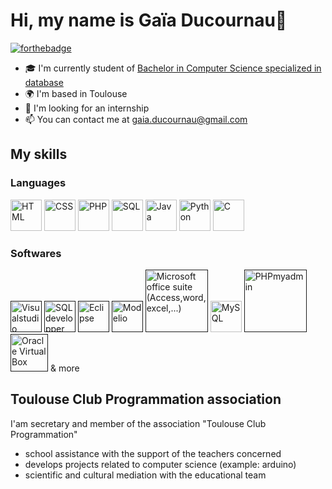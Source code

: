# Hi, my name is Gaïa Ducournau👋
[![forthebadge](https://forthebadge.com/images/badges/built-with-love.svg)](https://forthebadge.com)
- 🎓 I'm currently student of [Bachelor in Computer Science specialized in database](https://www.univ-tlse3.fr/but-specialite-informatique)
- 🌍 I'm based in Toulouse
- 👀 I'm looking for an internship
- 📫 You can contact me at gaia.ducournau@gmail.com

## My skills
### Languages
<p align="left">
<img src="https://skillicons.dev/icons?i=html" alt="HTML" width="50"/>
<img src="https://skillicons.dev/icons?i=css" alt="CSS" width="50"/>
<img src="https://skillicons.dev/icons?i=php" alt="PHP" width="50"/>
<img src="https://icons.veryicon.com/png/o/application/designer-icon/sql-5.png" alt="SQL" width="50"/>
<img src="https://skillicons.dev/icons?i=java" alt="Java" width="50"/>
<img src="https://skillicons.dev/icons?i=py" alt="Python" width="50"/>
<img src="https://skillicons.dev/icons?i=c" alt="C" width="50"/>
</p>

### Softwares
<p align="left">
<a href=""><img src="https://skillicons.dev/icons?i=visualstudio" width="50" alt="Visualstudio" /></a>
<a href=""><img src="https://upload.wikimedia.org/wikipedia/fr/thumb/6/68/Oracle_SQL_Developer_logo.svg/1200px-Oracle_SQL_Developer_logo.svg.png" width="50" alt="SQL developper" /></a>
<a href=""><img src="https://skillicons.dev/icons?i=eclipse" width="50" alt="Eclipse" /></a>
<a href=""><img src="https://avatars.githubusercontent.com/u/72009915?s=280&v=4" width="50" alt="Modelio" /></a>
<a href=""><img src="https://2.bp.blogspot.com/-fKIABsumMvE/XHg9gG8fSxI/AAAAAAAAIJY/6yyI7HLzyzkD-7yAB9AOoeRQvuToWB5VwCK4BGAYYCw/s1600/icons%2Bmicrosoft%2Boffice.png" width="100" alt="Microsoft office suite (Access,word,excel,...)" /></a>
<a href="https://www.mysql.com/"><img src="https://skillicons.dev/icons?i=mysql" width="50" alt="MySQL" /></a>
<a href=""><img src="https://upload.wikimedia.org/wikipedia/commons/thumb/4/4f/PhpMyAdmin_logo.svg/2560px-PhpMyAdmin_logo.svg.png" width="100" alt="PHPmyadmin" /></a>
<a href=""><img src="https://upload.wikimedia.org/wikipedia/commons/d/d5/Virtualbox_logo.png?20150209215936" width="60" alt="Oracle Virtual Box" /></a> & more
</p>

## Toulouse Club Programmation association
I'am secretary and member of the association "Toulouse Club Programmation"
- school assistance with the support of the teachers concerned
- develops projects related to computer science (example: arduino)
- scientific and cultural mediation with the educational team

#
